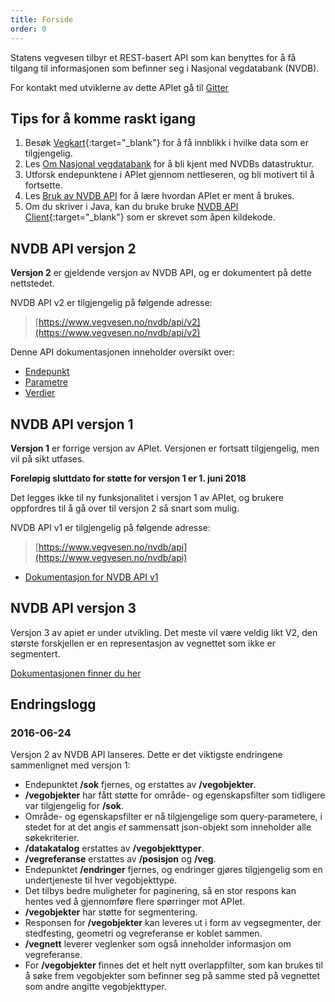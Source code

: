 ```yaml
---
title: Forside
order: 0
---
```



Statens vegvesen tilbyr et REST-basert API som kan benyttes for å få tilgang til informasjonen som befinner seg i Nasjonal vegdatabank (NVDB).

For kontakt med utviklerne av dette APIet gå til [Gitter](https://gitter.im/nvdb-vegdata/api-les-v2)

## Tips for å komme raskt igang

1.  Besøk [Vegkart](https://www.vegvesen.no/vegkart/vegkart){:target="_blank"} for å få innblikk i hvilke data som er tilgjengelig.
2.  Les [Om Nasjonal vegdatabank](om_nvdb) for å bli kjent med NVDBs datastruktur.
3.  Utforsk endepunktene i APIet gjennom nettleseren, og bli motivert til å fortsette.
4.  Les [Bruk av NVDB API](retningslinjer) for å lære hvordan APIet er ment å brukes.
5.  Om du skriver i Java, kan du bruke bruke [NVDB API Client](https://github.com/nvdb-vegdata/nvdb-api-client){:target="_blank"} som er skrevet som åpen kildekode.

## NVDB API versjon 2

**Versjon 2** er gjeldende versjon av NVDB API, og er dokumentert på dette nettstedet.

NVDB API v2 er tilgjengelig på følgende adresse:

>    [https://www.vegvesen.no/nvdb/api/v2](https://www.vegvesen.no/nvdb/api/v2)


Denne API dokumentasjonen inneholder oversikt over:

- [Endepunkt](endepunkt)
- [Parametre](parameter)
- [Verdier](verdi)


## NVDB API versjon 1

**Versjon 1** er forrige versjon av APIet. Versjonen er fortsatt tilgjengelig, men vil på sikt utfases. 

**Foreløpig sluttdato for støtte for versjon 1 er 1. juni 2018** 

Det legges ikke til ny funksjonalitet i versjon 1 av APIet, og brukere oppfordres til å gå over til versjon 2 så snart som mulig.

NVDB API v1 er tilgjengelig på følgende adresse:

>    [https://www.vegvesen.no/nvdb/api](https://www.vegvesen.no/nvdb/api)


*   [Dokumentasjon for NVDB API v1](https://www.vegvesen.no/nvdb/apidokumentasjon/v1)

## NVDB API versjon 3
Versjon 3 av apiet er under utvikling. 
Det meste vil være veldig likt V2, den største forskjellen er en representasjon av vegnettet som ikke er segmentert.

[Dokumentasjonen finner du her](https://nvdbapilesv3.docs.apiary.io/)

## Endringslogg

### 2016-06-24

Versjon 2 av NVDB API lanseres. Dette er det viktigste endringene sammenlignet med versjon 1:

*   Endepunktet **/sok** fjernes, og erstattes av **/vegobjekter**.
*   **/vegobjekter** har fått støtte for område- og egenskapsfilter som tidligere var tilgjengelig for **/sok**.
*   Område- og egenskapsfilter er nå tilgjengelige som query-parametere, i stedet for at det angis _et_ sammensatt json-objekt som inneholder alle søkekriterier.
*   **/datakatalog** erstattes av **/vegobjekttyper**.
*   **/vegreferanse** erstattes av **/posisjon** og **/veg**.
*   Endepunktet **/endringer** fjernes, og endringer gjøres tilgjengelig som en undertjeneste til hver vegobjekttype.
*   Det tilbys bedre muligheter for paginering, så en stor respons kan hentes ved å gjennomføre flere spørringer mot APIet.
*   **/vegobjekter** har støtte for segmentering.
*   Responsen for **/vegobjekter** kan leveres ut i form av vegsegmenter, der stedfesting, geometri og vegreferanse er koblet sammen.
*   **/vegnett** leverer veglenker som også inneholder informasjon om vegreferanse.
*   For **/vegobjekter** finnes det et helt nytt overlappfilter, som kan brukes til å søke frem vegobjekter som befinner seg på samme sted på vegnettet som andre angitte vegobjekttyper.
